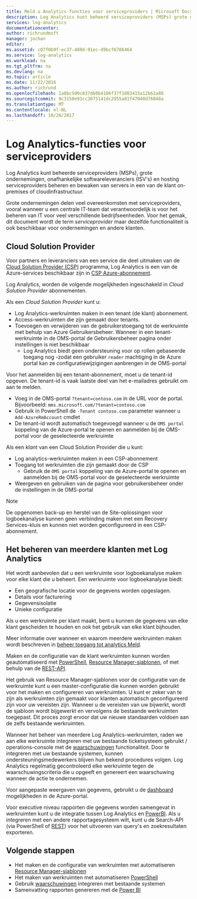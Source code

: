 ```yaml
---
title: Meld u Analytics-functies voor serviceproviders | Microsoft Docs
description: Log Analytics kunt beheerd serviceproviders (MSPs) grote ondernemingen Independent Software Vendors (ISV's) en hosting serviceproviders beheren en bewaken van servers in een van de klant on-premises of cloudinfrastructuur.
services: log-analytics
documentationcenter: 
author: richrundmsft
manager: jochan
editor: 
ms.assetid: c07f0b9f-ec37-480d-91ec-d9bcf6786464
ms.service: log-analytics
ms.workload: na
ms.tgt_pltfrm: na
ms.devlang: na
ms.topic: article
ms.date: 11/22/2016
ms.author: richrund
ms.openlocfilehash: 1a8bc500c837d60b4106f37f1803415a12b62a88
ms.sourcegitcommit: 9c3150e91cc3075141dc2955a01f47040d76048a
ms.translationtype: MT
ms.contentlocale: nl-NL
ms.lasthandoff: 10/26/2017
---
```

# <a name="log-analytics-features-for-service-providers"></a>Log Analytics-functies voor serviceproviders
Log Analytics kunt beheerde serviceproviders (MSPs), grote ondernemingen, onafhankelijke softwareleveranciers (ISV's) en hosting serviceproviders beheren en bewaken van servers in een van de klant on-premises of cloudinfrastructuur. 

Grote ondernemingen delen veel overeenkomsten met serviceproviders, vooral wanneer u een centrale IT-team dat verantwoordelijk is voor het beheren van IT voor veel verschillende bedrijfseenheden. Voor het gemak, dit document wordt de term *serviceprovider* maar dezelfde functionaliteit is ook beschikbaar voor ondernemingen en andere klanten.

## <a name="cloud-solution-provider"></a>Cloud Solution Provider
Voor partners en leveranciers van een service die deel uitmaken van de [Cloud Solution Provider (CSP)](https://partner.microsoft.com/Solutions/cloud-reseller-overview) programma, Log Analytics is een van de Azure-services beschikbaar zijn in [CSP Azure-abonnement](https://docs.microsoft.com/en-us/azure/cloud-solution-provider/overview/azure-csp-overview). 

Log Analytics, worden de volgende mogelijkheden ingeschakeld in *Cloud Solution Provider* abonnementen.

Als een *Cloud Solution Provider* kunt u:

* Log Analytics-werkruimten maken in een tenant (de klant) abonnement.
* Access-werkruimten die zijn gemaakt door tenants. 
* Toevoegen en verwijderen van de gebruikerstoegang tot de werkruimte met behulp van Azure Gebruikersbeheer. Wanneer in een tenant-werkruimte in de OMS-portal de Gebruikersbeheer pagina onder instellingen is niet beschikbaar
  * Log Analytics biedt geen ondersteuning voor op rollen gebaseerde toegang nog -zodat een gebruiker `reader` machtiging in de Azure portal kan ze configuratiewijzigingen aanbrengen in de OMS-portal

Voor het aanmelden bij een tenant-abonnement, moet u de tenant-id opgeven. De tenant-id is vaak laatste deel van het e-mailadres gebruikt om aan te melden.

* Voeg in de OMS-portal `?tenant=contoso.com` in de URL voor de portal. Bijvoorbeeld: `mms.microsoft.com/?tenant=contoso.com`
* Gebruik in PowerShell de `-Tenant contoso.com` parameter wanneer u `Add-AzureRmAccount` cmdlet
* De tenant-id wordt automatisch toegevoegd wanneer u de `OMS portal` koppeling van de Azure-portal te openen en aanmelden bij de OMS-portal voor de geselecteerde werkruimte

Als een *klant* van een Cloud Solution Provider die u kunt:

* Log analytics-werkruimten maken in een CSP-abonnement
* Toegang tot werkruimten die zijn gemaakt door de CSP
  * Gebruik de `OMS portal` koppeling van de Azure-portal te openen en aanmelden bij de OMS-portal voor de geselecteerde werkruimte
* Weergeven en gebruiken van de pagina voor gebruikersbeheer onder de instellingen in de OMS-portal

> [!NOTE]
> De opgenomen back-up en herstel van de Site-oplossingen voor logboekanalyse kunnen geen verbinding maken met een Recovery Services-kluis en kunnen niet worden geconfigureerd in een CSP-abonnement. 
> 
> 

## <a name="managing-multiple-customers-using-log-analytics"></a>Het beheren van meerdere klanten met Log Analytics
Het wordt aanbevolen dat u een werkruimte voor logboekanalyse maken voor elke klant die u beheert. Een werkruimte voor logboekanalyse biedt:

* Een geografische locatie voor de gegevens worden opgeslagen. 
* Details voor facturering 
* Gegevensisolatie 
* Unieke configuratie

Als u een werkruimte per klant maakt, bent u kunnen de gegevens van elke klant gescheiden te houden en ook het gebruik van elke klant bijhouden.

Meer informatie over wanneer en waarom meerdere werkruimten maken wordt beschreven in [beheer toegang tot analytics Meld](log-analytics-manage-access.md#determine-the-number-of-workspaces-you-need).

Maken en de configuratie van de klant werkruimten kunnen worden geautomatiseerd met [PowerShell](log-analytics-powershell-workspace-configuration.md), [Resource Manager-sjablonen](log-analytics-template-workspace-configuration.md), of met behulp van de [REST-API](https://www.nuget.org/packages/Microsoft.Azure.Management.OperationalInsights/).

Het gebruik van Resource Manager-sjablonen voor de configuratie van de werkruimte kunt u een master-configuratie die kunnen worden gebruikt voor het maken en configureren van werkruimten. U kunt er zeker van te zijn als werkruimten zijn gemaakt voor klanten automatisch geconfigureerd zijn voor uw vereisten zijn. Wanneer u de vereisten van uw bijwerkt, wordt de sjabloon wordt bijgewerkt en vervolgens de bestaande werkruimten toegepast. Dit proces zorgt ervoor dat uw nieuwe standaarden voldoen aan de zelfs bestaande werkruimten.    

Wanneer het beheer van meerdere Log Analytics-werkruimten, raden we aan elke werkruimte integreren met uw bestaande ticketsysteem gebruikt / operations-console met de [waarschuwingen](log-analytics-alerts.md) functionaliteit. Door te integreren met uw bestaande systemen, kunnen ondersteuningsmedewerkers blijven hun bekend procedures volgen. Log Analytics regelmatig gecontroleerd elke werkruimte tegen de waarschuwingscriteria die u opgeeft en genereert een waarschuwing wanneer de actie te ondernemen.

Voor aangepaste weergaven van gegevens, gebruikt u de [dashboard](../azure-portal/azure-portal-dashboards.md) mogelijkheden in de Azure-portal.  

Voor executive niveau rapporten die gegevens worden samengevat in werkruimten kunt u de integratie tussen Log Analytics en [PowerBI](log-analytics-powerbi.md). Als u integreren met een andere rapportagesysteem wilt, kunt u de Search-API (via PowerShell of [REST](log-analytics-log-search-api.md)) voor het uitvoeren van query's en zoekresultaten exporteren.

## <a name="next-steps"></a>Volgende stappen
* Het maken en de configuratie van werkruimten met automatiseren [Resource Manager-sjablonen](log-analytics-template-workspace-configuration.md)
* Het maken van werkruimten met automatiseren [PowerShell](log-analytics-powershell-workspace-configuration.md) 
* Gebruik [waarschuwingen](log-analytics-alerts.md) integreren met bestaande systemen
* Samenvatting rapporten genereren met de [Power BI](log-analytics-powerbi.md)

